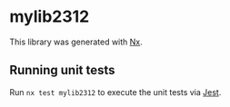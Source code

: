 # mylib2312

This library was generated with [Nx](https://nx.dev).

## Running unit tests

Run `nx test mylib2312` to execute the unit tests via [Jest](https://jestjs.io).

